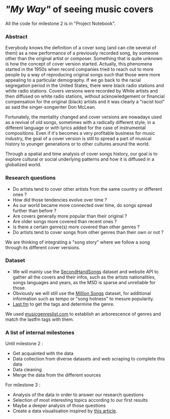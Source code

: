 # **_"My Way"_ of seeing music covers**

All the code for milestone 2 is in "Project Notebook".

### Abstract

Everybody knows the definition of a cover song (and  can cite several of them) as a new performance of a previously recorded song, by someone other than the original artist or composer.
Something that is quite unknown is how the concept of cover version started. Actually, this phenomena started in the 1950s when record companies tried to reach out to more people by a way of reproducing original songs such that those were more appealing to a particular demography. If we go back to the racial segregation period in the United States, there were black radio stations and white radio stations. Covers versions were recorded by White artists and then diffused on white radio stations, without acknowledgement or financial compensation for the original (black) artists and it was clearly a "racist tool" as said the singer-songwriter Don McLean.

Fortunately, the mentality changed and cover versions are nowadays used as a revival of old songs, sometimes with a radically different style, in a different language or with lyrics added for the case of instrumental compositions.
Even if it's becomes a very profitable business for music industry, the goal of a cover version is still to spread a part of musical history to younger generations or to other cultures around the world.


Through a spatial and time analysis of cover songs history, our goal is to explore cultural or social underlying patterns and how it is diffused in a globalized world.

### Research questions 

- Do artists tend to cover other artists from the same country or different ones ?
- How did those tendencies evolve over time ?
- As our world became more connected over time, do songs spread further than before ?
- Are covers generally more popular than their original ?
- Are older songs more covered than recent ones ?
- Is there a certain genre(s) more covered than other genres ?
- Do artists tend to cover songs from other genres than their own or not ?

We are thinking of integrating a "song story" where we follow a song through its different cover versions.

### Dataset

- We will mainly use the [SecondHandSongs](https://labrosa.ee.columbia.edu/millionsong/secondhand) dataset and website API to gather all the covers and their infos, such as the artists nationalities, songs languages and years, as the MSD is sparse and unreliable for those.
- Obviously we will still use the [Million Songs](https://labrosa.ee.columbia.edu/millionsong/) dataset, for additional information such as tempo or "song hotness" to mesure popularity.
- [Last.fm](https://labrosa.ee.columbia.edu/millionsong/lastfm) to get the tags and determine the genre.

We used [musicgenreslist.com](http://www.musicgenreslist.com/) to establish an arborescence of genres and match the lastfm tags with them.


### A list of internal milestones

Until milestone 2 :

- Get acquainted with the data
- Data collection from diverse datasets and web scraping to complete this data
- Data cleaning
- Merge the data from the different sources

For milestone 3 :

- Analysis of the data in order to answer our research questions
- Selection of most interesting topics according to our first results
- Maybe a deeper analysis of those questions
- Create a data visualisation inspired by [this article](https://pudding.cool/2017/05/song-repetition/index.html).
